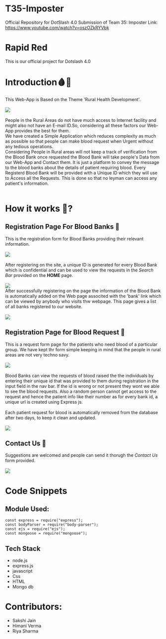 # T35-Imposter
Official Repository for DotSlash 4.0 Submission of Team 35: Imposter
Link: https://www.youtube.com/watch?v=oszOZkRYVbk

# Rapid Red 
This is our official project for Dotslash 4.0<br>

# Introduction:drop_of_blood::hospital:
This Web-App is Based on the Theme 'Rural Health Development'.<br><br>
<img src="refer/home.png">
<br><br>People in the Rural Areas do not have much access to Internet facility and might also not have an E-mail ID.So, considering all these factors our Web-App provides the best for them.<br>
We have created a Simple Application which reduces complexity as much as possible so that people can make blood request when Urgent without any tedious operations.<br>
Considering People in Rural areas will not keep a track of verification from the Blood Bank once requested the Blood Bank will take people's Data from our Web-App and Contact them. It is just a platform to convey the message to the blood banks about the details of patient requiring blood.
Every Registerd Blood Bank will be provided with a Unique ID which they will use to Access all the Requests. This is done so that no leyman can access any patient's information. <br><br>

# How it works :thinking:?
## Registration Page For Blood Banks :pencil:
This is the registration form for Blood Banks providing their relevant information.<br><br>
<img src="refer/register.png">
<br><br>After registering on the site, a unique ID is generated for every Blood Bank which is confidential and can be used to view the requests in the _Search Bar_ provided on the __HOME__ page.<br><br>
<img src="refer/bloodBankId.png"><br>
After successfully registering on the page the information of the Blood Bank is automatically added on the Web page associted with the 'bank' link which can be viewed by anybody who visits thw webpage. This page gives a list of all banks registered to our website.<br><br>
<img src="refer/banksRegistered.png"><br>

## Registration Page for Blood Request :pencil:
This is a request form page for the patients who need blood of a particular group. We have kept thr form simple keeping in mind that the people in rural areas are not very techno savy.<br><br>
<img src="refer/patientForm.png">
<br><br>Blood Banks can view the requests of blood raised the the individuals by entering their unique id that was provided to them during registration in the input field in the nav bar. If the id is wrong or not present they wont we able to see the blood requests. Also a random person cannot get access to the request and hence the patient info like their number as for every bank id, a unique url is created using Express js.<br><br> Each patient request for blood is automatically removed from the database after two days, to keep it clean and updated. <br><br>
<img src="refer/patientinfo.png"><br>

## Contact Us :e-mail:
Suggestions are welcomed and people can send it thorugh the _Contact Us_ form provided.<br><br>
<img src="refer/contactForm.png"><br>

# Code Snippets
## Module Used:
```
const express = require("express");
const bodyParser = require("body-parser");
const ejs = require("ejs");
const mongoose = require("mongoose");
```

## Tech Stack
* node.js 
* express.js
* javascript
* Css
* HTML
* Mongo db

# Contributors:<br>
* Sakshi Jain<br>
* Himani Verma<br>
* Riya Sharma


